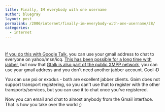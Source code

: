 ```yaml
---
title: Finally, IM everybody with one username
author: bluegray
layout: post
permalink: /2006/internet/finally-im-everybody-with-one-username/28/
categories:
  - internet
---
```

# 

[If you do this with Google Talk][1], you can use your gmail address to chat to everyone on yahoo/msn/icq. [This has been possible for a long time with jabber][2], but now that [Gtalk is also part of the public XMPP network][3], you can use your gmail address and you don't need another jabber account. Cool :D

 [1]: http://www.bigblueball.com/forums/google-talk-news/33739-connect-google-talk-aim-msn-yahoo.html
 [2]: http://www.jabber.org/user/userfaq.shtml#otherim
 [3]: http://googletalk.blogspot.com/2006/01/xmpp-federation.html

You can use psi or exodus - both are excellent jabber clients. Gaim does not support transport registering, so you can't use that to register with the other transports/services, but you can use it to chat once you've registered.

Now you can email and chat to almost anybody from the Gmail interface.  
That is how you take over the world ;)